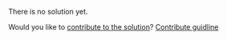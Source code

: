 
There is no solution yet.

Would you like to [contribute to the solution](https://github.com/BFEdev/BFE.dev-solutions/blob/main/question/What-is-the-best-gift-you-have-ever-given-or-received_en.md)? [Contribute guidline](https://github.com/BFEdev/BFE.dev-solutions#how-to-contribute)
